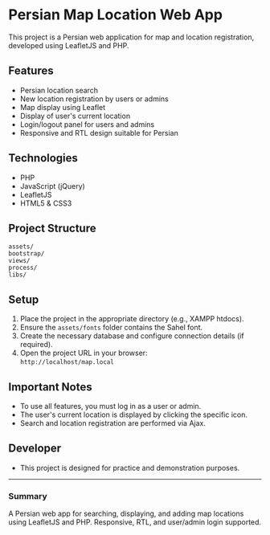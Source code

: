 # Persian Map Location Web App

This project is a Persian web application for map and location registration, developed using LeafletJS and PHP.

## Features
- Persian location search
- New location registration by users or admins
- Map display using Leaflet
- Display of user's current location
- Login/logout panel for users and admins
- Responsive and RTL design suitable for Persian

## Technologies
- PHP
- JavaScript (jQuery)
- LeafletJS
- HTML5 & CSS3

## Project Structure
```
assets/  
bootstrap/ 
views/
process/
libs/
```

## Setup
1. Place the project in the appropriate directory (e.g., XAMPP htdocs).
2. Ensure the `assets/fonts` folder contains the Sahel font.
3. Create the necessary database and configure connection details (if required).
4. Open the project URL in your browser:  
   `http://localhost/map.local`

## Important Notes
- To use all features, you must log in as a user or admin.
- The user's current location is displayed by clicking the specific icon.
- Search and location registration are performed via Ajax.

## Developer
- This project is designed for practice and demonstration purposes.

---

### Summary
A Persian web app for searching, displaying, and adding map locations using LeafletJS and PHP. Responsive, RTL, and user/admin login supported. 
